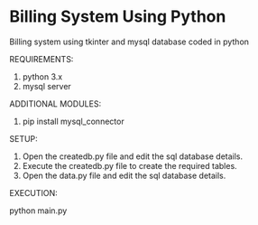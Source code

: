 # Billing System Using Python
 Billing system using tkinter and mysql database coded in python
 
 REQUIREMENTS:
 
 1. python 3.x
 2. mysql server
 
 ADDITIONAL MODULES:
 
 1. pip install mysql_connector
 
 SETUP:
 
 1. Open the createdb.py file and edit the sql database details.
 2. Execute the createdb.py file to create the required tables.
 3. Open the data.py file and edit the sql database details.
 
 EXECUTION:
 
 python main.py
